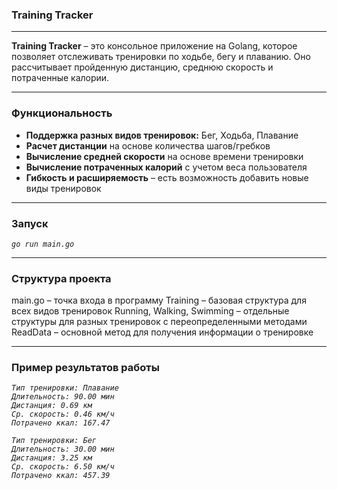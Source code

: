 
### Training Tracker
***
**Training Tracker** – это консольное приложение на Golang, которое позволяет отслеживать тренировки по ходьбе, бегу и плаванию. Оно рассчитывает пройденную дистанцию, среднюю скорость и потраченные калории.
***
### Функциональность
- **Поддержка разных видов тренировок:** Бег, Ходьба, Плавание
- **Расчет дистанции** на основе количества шагов/гребков
- **Вычисление средней скорости** на основе времени тренировки
- **Вычисление потраченных калорий** с учетом веса пользователя
- **Гибкость и расширяемость** – есть возможность добавить новые виды тренировок
***
### Запуск
*`go run main.go`*
***
### Структура проекта
main.go – точка входа в программу
Training – базовая структура для всех видов тренировок
Running, Walking, Swimming – отдельные структуры для разных тренировок с переопределенными методами
ReadData – основной метод для получения информации о тренировке
***
### Пример результатов работы
*`Тип тренировки: Плавание`*  
*`Длительность: 90.00 мин`*  
*`Дистанция: 0.69 км`*  
*`Ср. скорость: 0.46 км/ч`*  
*`Потрачено ккал: 167.47`*

*`Тип тренировки: Бег`*  
*`Длительность: 30.00 мин`*  
*`Дистанция: 3.25 км`*  
*`Ср. скорость: 6.50 км/ч`*  
*`Потрачено ккал: 457.39`*  
